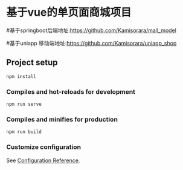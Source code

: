 # 基于vue的单页面商城项目


#基于springboot后端地址:https://github.com/Kamisorara/mall_model

#基于uniapp 移动端地址:https://github.com/Kamisorara/uniapp_shop
## Project setup
```
npm install
```

### Compiles and hot-reloads for development
```
npm run serve
```

### Compiles and minifies for production
```
npm run build
```

### Customize configuration
See [Configuration Reference](https://cli.vuejs.org/config/).
